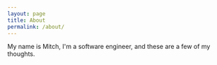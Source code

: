 ```yaml
---
layout: page
title: About
permalink: /about/
---
```


My name is Mitch, I'm a software engineer, and these are a few of my thoughts.
